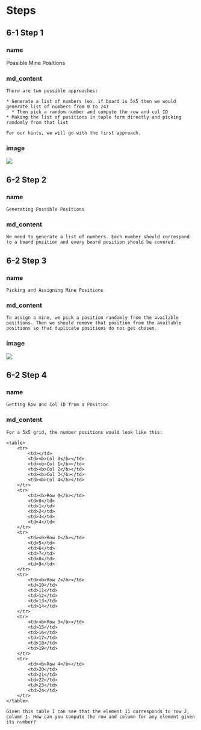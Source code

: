 # Steps

## 6-1 Step 1

### name
Possible Mine Positions

### md_content
```
There are two possible approaches:

* Generate a list of numbers (ex. if board is 5x5 then we would generate list of numbers from 0 to 24)
  * Then pick a random number and compute the row and col ID 
* Making the list of positions in tuple form directly and picking randomly from that list

For our hints, we will go with the first approach.
```
### image
<img src="https://steemitimages.com/640x0/https://www.icarehealth.co.uk/wp-content/uploads/2017/03/choice-6.jpg">

## 6-2 Step 2
### name
```
Generating Possible Positions
```
### md_content
```
We need to generate a list of numbers. Each number should correspond to a board position and every board position should be covered.
```
## 6-2 Step 3
### name
```
Picking and Assigning Mine Positions
```
### md_content
```
To assign a mine, we pick a position randomly from the available positions. Then we should remove that position from the available positions so that duplicate positions do not get chosen.
```
### image
<img src="https://image.shutterstock.com/image-photo/shell-game-three-red-cups-260nw-199628786.jpg">

## 6-2 Step 4
### name
```
Getting Row and Col ID from a Position
```
### md_content
```
For a 5x5 grid, the number positions would look like this:

<table>
    <tr>
        <td></td>
        <td><b>Col 0</b></td>
        <td><b>Col 1</b></td>
        <td><b>Col 2</b></td>
        <td><b>Col 3</b></td>
        <td><b>Col 4</b></td>
    </tr>
    <tr>
        <td><b>Row 0</b></td>
        <td>0</td>
        <td>1</td>
        <td>2</td>
        <td>3</td>
        <td>4</td>
    </tr>
    <tr>
        <td><b>Row 1</b></td>
        <td>5</td>
        <td>6</td>
        <td>7</td>
        <td>8</td>
        <td>9</td>
    </tr>
    <tr>
        <td><b>Row 2</b></td>
        <td>10</td>
        <td>11</td>
        <td>12</td>
        <td>13</td>
        <td>14</td>
    </tr>
    <tr>
        <td><b>Row 3</b></td>
        <td>15</td>
        <td>16</td>
        <td>17</td>
        <td>18</td>
        <td>19</td>
    </tr>
    <tr>
        <td><b>Row 4</b></td>
        <td>20</td>
        <td>21</td>
        <td>22</td>
        <td>23</td>
        <td>24</td>
    </tr>
</table>

Given this table I can see that the element 11 corresponds to row 2, column 1. How can you compute the row and column for any element given its number? 
```
